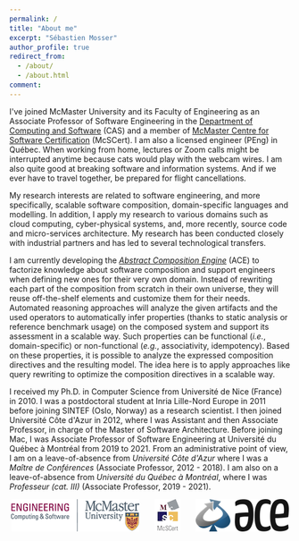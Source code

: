 ```yaml
---
permalink: /
title: "About me"
excerpt: "Sébastien Mosser"
author_profile: true
redirect_from:
  - /about/
  - /about.html
comment:
---
```




I've joined McMaster University and its Faculty of Engineering as an Associate Professor of Software Engineering in the [Department of Computing and Software](https://www.eng.mcmaster.ca/cas) (CAS) and a member of [McMaster Centre for Software Certification](https://www.mcscert.ca/) (McSCert). I am also a licensed engineer (PEng) in Québec. When working from home, lectures or Zoom calls might be interrupted anytime because cats would play with the webcam wires. I am also quite good at breaking software and information systems. And if we ever have to travel together, be prepared for flight cancellations.

My research interests are related to software engineering, and more specifically, scalable software composition, domain-specific languages and modelling. In addition, I apply my research to various domains such as cloud computing, cyber-physical systems, and, more recently, source code and micro-services architecture. My research has been conducted closely with industrial partners and has led to several technological transfers.


I am currently developing the [_Abstract Composition Engine_](https://ace-design.github.io/) (ACE) to factorize knowledge about software composition and support engineers when defining new ones for their very own domain. Instead of rewriting each part of the composition from scratch in their own universe, they will reuse off-the-shelf elements and customize them for their needs. Automated reasoning approaches will analyze the given artifacts and the used operators to automatically infer properties (thanks to static analysis or reference benchmark usage) on the composed system and support its assessment in a scalable way. Such properties can be functional (_i.e._, domain-specific) or non-functional (_e.g._, associativity, idempotency).  Based on these properties, it is possible to analyze the expressed composition directives and the resulting model. The idea here is to apply approaches like query rewriting to optimize the composition directives in a scalable way.


I received my Ph.D. in Computer Science from Université de Nice (France) in 2010. I was a postdoctoral student at Inria Lille-Nord Europe in 2011 before joining SINTEF (Oslo, Norway) as a research scientist. I then joined Université Côte d'Azur in 2012, where I was Assistant and then Associate Professor, in charge of the Master of Software Architecture. Before joining Mac, I was Associate Professor of Software Engineering at Université du Québec à Montréal from 2019 to 2021. From an administrative point of view,  I  am on a leave-of-absence from _Université Côte d'Azur_ where I was a _Maître de Conférences_ (Associate Professor, 2012 - 2018). I am also on a leave-of-absence from _Université du Québec à Montréal_, where I was _Professeur (cat. III)_ (Associate Professor, 2019 - 2021).

<div align="center">
  <a href="https://www.eng.mcmaster.ca/cas/" target="_blank"><img src="/images/mcmaster-logo.png" /></a>
  &nbsp;&nbsp;&nbsp;&nbsp;&nbsp;
  <a href="https://mcscert.ca" target="_blank"><img src="/images/mcscert-logo.png" /></a>
  &nbsp;&nbsp;&nbsp;&nbsp;&nbsp;
  <a href="https://ace-design.github.io/" target="_blank"><img src="/images/ACE-blue-M.png" /></a>
</div>
